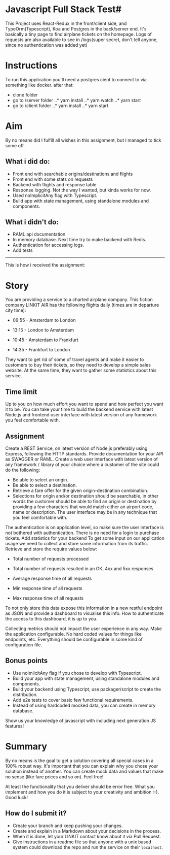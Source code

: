 # Javascript Full Stack Test#
  This Project uses React-Redux in the front/client side, and TypeOrm(Typescript), Koa and Postgres in the back/server end.
  It's basically a tiny page to find airplane tickets on the homepage.
  Logs of requests are also available to see in /logs(super secret, don't tell anyone, since no authentication was added yet)

# Instructions

To run this application you'll need a postgres cient to connect to via something like docker. after that:

* clone folder
* go to /server folder
..* yarn install
..* yarn watch
..* yarn start
* go to /client folder
..* yarn install
..* yarn start
  
# Aim

By no means did I fulfill all wishes in this assignment, but I managed to tick some off.

## What i did do:
* Front end with searchable origins/destinations and flights
* Front end with some stats on requests
* Backend with flights and response table
* Response logging. Not the way I wanted, but kinda works for now.
* Used noImplicitAny flag with Typescript.
* Build app with state management, using standalone modules and components.

## What i didn't do:
* RAML api documentation
* In memory database. Next time try to make backend with Redis.
* Authentication for accessing logs.
* Add tests

---
This is how i received the assignment:

# Story
You are providing a service to a charted airplane company. This fiction company LINKIT AIR has the following flights daily (times are in departure city time):

* 09:55 - Amsterdam to London 

* 13:15 - London to Amsterdam

* 10:45 - Amsterdam to Frankfurt

* 14:35 - Frankfurt to London

They want to get rid of some of travel agents and make it easier to customers to buy their tickets, so they need to develop a simple sales website. 
At the same time, they want to gather some statistics about this service.

## Time limit
Up to you on how much effort you want to spend and how perfect you want it to be. You can take your time to build the backend service with latest Node.js and frontend user interface with latest version of any framework you feel comfortable with.

## Assignment
Create a REST Service, on latest version of Node.js preferably using Express, following the HTTP standards.
Provide documentation for your API as SWAGGER or RAML.
Create a web user interface with latest version of any framework / library of your choice where a customer of the site could do the following:

* Be able to select an origin.
* Be able to select a destination.
* Retrieve a fare offer for the given origin-destination combination.
* Selections for origin and/or destination should be searchable, in other words the customer should be able to find an origin or destination by providing a few characters that would match either an airport code, name or description. The user interface may be in any technique that you feel comfortable with.

The authentication is on application level, so make sure the user interface is not bothered with authentication. There is no need for a login to purchase tickets.
Add statistics for your backend
To get some input on our application usage we need to collect and store some information from its traffic. Retrieve and store the require values below:

* Total number of requests processed

* Total number of requests resulted in an OK, 4xx and 5xx responses

* Average response time of all requests

* Min response time of all requests

* Max response time of all requests

To not only store this data expose this information in a new restful endpoint as JSON and provide a dashboard to visualise this info. How to authenticate the access to this dashboard, it is up to you.

Collecting metrics should not impact the user experience in any way.
Make the application configurable. No hard coded values for things like endpoints, etc. Everything should be configurable in some kind of configuration file.

## Bonus points
* Use noImlicitAny flag if you chose to develop with Typescript.
* Build your app with state management, using standalone modules and components.
* Build your backend using Typescript, use packager/script to create the distribution.
* Add e2e tests to cover basic few functional requirements.
* Instead of using hardcoded mocked data, you can create in memory database.

Show us your knowledge of javascript with including next generation JS features!

# Summary #
By no means is the goal to get a solution covering all special cases in a 100% robust way. It's important that you can explain why you chose your solution instead of another. You can create mock data and values that make no sense (like fare prices and so on). Feel free!

At least the functionality that you deliver should be error free. What you implement and how you do it is subject to your creativity and ambition :-). Good luck!

## How do I submit it? ##
* Create your branch and keep pushing your changes. 
* Create and explain in a Markdown about your decisions in the process.
* When it is done, let your LINKIT contact know about it via Pull Request.
* Give instructions in a readme file so that anyone with a unix based system could download the repo and run the service on their `localhost`.